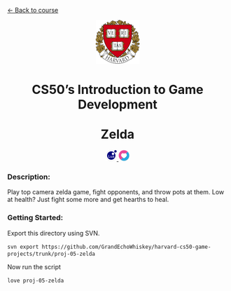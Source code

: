 [<- Back to course](../README.md)

<p align="center"><a href="https://cs50.harvard.edu/games/2018">
  <img src="https://github.com/GrandEchoWhiskey/grandechowhiskey/blob/main/icons/course/harvard100.png" /><br>
</a></p>
<h1 align="center">CS50’s Introduction to Game Development<br><br>Zelda</h1>

<p align="center"><a href="#">
  <img src="https://github.com/GrandEchoWhiskey/grandechowhiskey/blob/main/icons/programming/lua.png" />
  <img src="https://github.com/GrandEchoWhiskey/grandechowhiskey/blob/main/icons/programming/love.png" />
</a></p>

### Description:
Play top camera zelda game, fight opponents, and throw pots at them. Low at health? Just fight some more and get hearths to heal.

### Getting Started:
Export this directory using SVN.
```
svn export https://github.com/GrandEchoWhiskey/harvard-cs50-game-projects/trunk/proj-05-zelda
```
Now run the script
```
love proj-05-zelda
```
